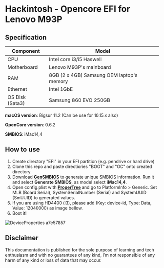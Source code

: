 # Hackintosh - Opencore EFI for Lenovo M93P


## Specification
| **Component** | **Model** |
| ------------- | --------- |
| CPU | Intel core i3/i5 Haswell |
| Motherboard | Lenovo M93P's mainboard|
| RAM | 8GB (2 x 4GB) Samsung OEM laptop's memory |
| Ethernet | Intel 1GbE |
| OS Disk (Sata3) | Samsung 860 EVO 250GB |

**macOS version**: Bigsur 11.2 (Can be use for 10.15.x also)  

**OpenCore version**: 0.6.2  

**SMBIOS**:  iMac14,4

## How to use
  1. Create directory "EFI" in your EFI partition (e.g. pendrive or hard drive)
  2. Clone this repo and paste directiories "BOOT" and "OC" onto created directory
  3. Download [**GenSMBIOS**](https://github.com/corpnewt/GenSMBIOS) to generate unique SMBIOS information. Run it and select **Generate SMBIOS**, as model select **iMac14,4**.
  4. Open config.plist with [**ProperTree**](https://github.com/corpnewt/ProperTree) and go to PlatformInfo > Generic. Set MLB (Board Serial), SystemSerialNumber (Serial) and SystemUUID (SmUUID) to generated values.
  5. If you are using HD4400 (i3), please add (Key: device-id, Type: Data, Value: 12040000) as image bellow.
  6. Boot it!  

![DeviceProperties a7e57857](https://user-images.githubusercontent.com/8011249/111223563-e33d2a00-860f-11eb-8ebb-02a3de7fc1e8.png)

## Disclaimer

This documentation is published for the sole purpose of learning and tech enthusiasm and with no guarantees of any kind, I’m not responsible of any harm of any kind or loss of data that may occur.

